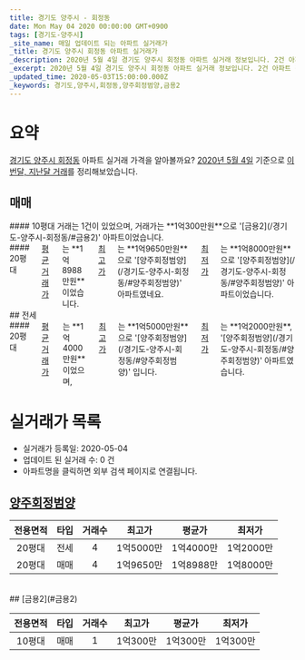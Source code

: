 ```yaml
---
title: 경기도 양주시 - 회정동
date: Mon May 04 2020 00:00:00 GMT+0900
tags: [경기도-양주시]
_site_name: 매일 업데이트 되는 아파트 실거래가
_title: 경기도 양주시 회정동 아파트 실거래가
_description: 2020년 5월 4일 경기도 양주시 회정동 아파트 실거래 정보입니다. 2건 아파트 정보가 있습니다.
_excerpt: 2020년 5월 4일 경기도 양주시 회정동 아파트 실거래 정보입니다. 2건 아파트 정보가 있습니다.
_updated_time: 2020-05-03T15:00:00.000Z
_keywords: 경기도,양주시,회정동,양주회정범양,금용2
---
```





# 요약
<ins>경기도 양주시 회정동</ins> 아파트 실거래 가격을 알아볼까요? <ins>2020년 5월 4일</ins> 기준으로 <ins>이번달, 지난달 거래</ins>를 정리해보았습니다.

## 매매
<div class="container">
<div class="six columns" markdown="1">
#### 10평대
거래는 1건이 있었으며, 거래가는 **1억300만원**으로 '[금용2](/경기도-양주시-회정동/#금용2)' 아파트이었습니다.
</div>
<div class="six columns" markdown="1">
#### 20평대
<ins>평균 거래가</ins>는 **1억8988만원**이었습니다. <ins>최고가</ins>는 **1억9650만원**으로 '[양주회정범양](/경기도-양주시-회정동/#양주회정범양)' 아파트였네요. <ins>최저가</ins>는 **1억8000만원**으로 '[양주회정범양](/경기도-양주시-회정동/#양주회정범양)' 아파트이었습니다.
</div>
</div>
## 전세
<div class="container">
<div class="twelve columns" markdown="1">
#### 20평대
<ins>평균 거래가</ins>는 **1억4000만원**이었으며, <ins>최고가</ins>는 **1억5000만원**으로 '[양주회정범양](/경기도-양주시-회정동/#양주회정범양)' 입니다. <ins>최저가</ins>는 **1억2000만원**, '[양주회정범양](/경기도-양주시-회정동/#양주회정범양)' 아파트였습니다.
</div>
</div>



# 실거래가 목록
- 실거래가 등록일: 2020-05-04
- 업데이트 된 실거래 수: 0 건
- 아파트명을 클릭하면 외부 검색 페이지로 연결됩니다.

## [양주회정범양](#양주회정범양)

|전용면적|타입|거래수|최고가|평균가|최저가|
|:---:|:---:|:---:|:---:|:---:|:---:|
|20평대|<span class="deal-type-2">전세</span>|4|1억5000만|1억4000만|1억2000만|
|20평대|<span class="deal-type-1">매매</span>|4|1억9650만|1억8988만|1억8000만|

<br/>
## [금용2](#금용2)

|전용면적|타입|거래수|최고가|평균가|최저가|
|:---:|:---:|:---:|:---:|:---:|:---:|
|10평대|<span class="deal-type-1">매매</span>|1|1억300만|1억300만|1억300만|

<br/>




